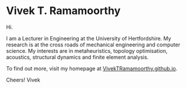 # Vivek T. Ramamoorthy
Hi. 

I am a Lecturer in Engineering at the University of Hertfordshire. My research is at the cross roads of mechanical engineering and computer science. 
My interests are in metaheuristics, topology optimisation, acoustics, structural dynamics and finite element analysis.

To find out more, visit my homepage at [VivekTRamamoorthy.github.io](https://VivekTRamamoorthy.github.io).

Cheers!
Vivek